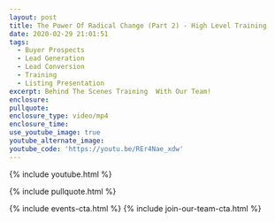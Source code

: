 ```yaml
---
layout: post
title: The Power Of Radical Change (Part 2) - High Level Training
date: 2020-02-29 21:01:51
tags:
  - Buyer Prospects
  - Lead Generation
  - Lead Conversion
  - Training
  - Listing Presentation
excerpt: Behind The Scenes Training  With Our Team!
enclosure:
pullquote:
enclosure_type: video/mp4
enclosure_time:
use_youtube_image: true
youtube_alternate_image:
youtube_code: 'https://youtu.be/REr4Nae_xdw'
---
```


{% include youtube.html %}

{% include pullquote.html %}

{% include events-cta.html %} {% include join-our-team-cta.html %}